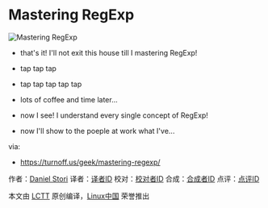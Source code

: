 Mastering RegExp
=====

![Mastering RegExp](https://turnoff.us/image/en/regexp.png)

- that's it! I'll not exit this house till I mastering RegExp!


- tap tap tap
- tap tap tap tap tap


- lots of coffee and time later...
- now I see! I understand every single concept of RegExp!


- now I'll show to the poeple at work what I've...

via:
- https://turnoff.us/geek/mastering-regexp/

作者：[Daniel Stori][a]
译者：[译者ID](https://github.com/译者ID)
校对：[校对者ID](https://github.com/校对者ID)
合成：[合成者ID](https://github.com/合成者ID)
点评：[点评ID](https://github.com/点评者ID)

本文由 [LCTT](https://github.com/LCTT/TranslateProject) 原创编译，[Linux中国](https://linux.cn/) 荣誉推出

[a]:http://turnoff.us/about/
